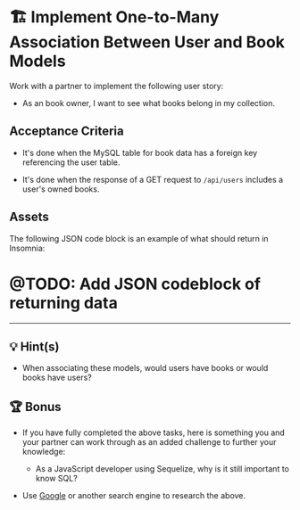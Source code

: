 # 🏗️ Implement One-to-Many Association Between User and Book Models

Work with a partner to implement the following user story:

* As an book owner, I want to see what books belong in my collection.

## Acceptance Criteria

* It's done when the MySQL table for book data has a foreign key referencing the user table.

* It's done when the response of a GET request to `/api/users` includes a user's owned books.

## Assets

The following JSON code block is an example of what should return in Insomnia:

# @TODO: Add JSON codeblock of returning data

---

## 💡 Hint(s)

* When associating these models, would users have books or would books have users? 

## 🏆 Bonus

* If you have fully completed the above tasks, here is something you and your partner can work through as an added challenge to further your knowledge:

  * As a JavaScript developer using Sequelize, why is it still important to know SQL?

* Use [Google](https://www.google.com) or another search engine to research the above.
